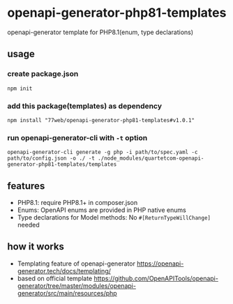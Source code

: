 # openapi-generator-php81-templates
openapi-generator template for PHP8.1(enum, type declarations)

## usage

### create package.json

```shell
npm init
```

### add this package(templates) as dependency

```shell
npm install "77web/openapi-generator-php81-templates#v1.0.1"
```

### run openapi-generator-cli with `-t` option

```shell
openapi-generator-cli generate -g php -i path/to/spec.yaml -c path/to/config.json -o ./ -t ./node_modules/quartetcom-openapi-generator-php81-templates/templates
```

## features

- PHP8.1: require PHP8.1+ in composer.json
- Enums: OpenAPI enums are provided in PHP native enums
- Type declarations for Model methods: No `#[ReturnTypeWillChange]` needed

## how it works

- Templating feature of openapi-generator https://openapi-generator.tech/docs/templating/
- based on official template https://github.com/OpenAPITools/openapi-generator/tree/master/modules/openapi-generator/src/main/resources/php
